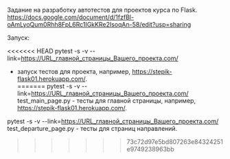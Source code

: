 
Задание на разработку автотестов для проектов курса по Flask.  
https://docs.google.com/document/d/1fzfBl-oAmLyoQum0Rhh8FpL6Rc1IGkKRe2IsoqAn-58/edit?usp=sharing
  
Запуск:  

<<<<<<< HEAD
pytest -s -v --link=https://URL_главной_страницы_Вашего_проекта.com/  
- запуск тестов для проекта, например, https://stepik-flask01.herokuapp.com/.  
=======
pytest -s -v --link=https://URL_главной_страницы_Вашего_проекта.com/ test_main_page.py  - тесты для главной страницы, например, https://stepik-flask01.herokuapp.com/.  

pytest -s -v --link=https://URL_главной_страницы_Вашего_проекта.com/ test_departure_page.py  - тесты для страниц направлений.  
>>>>>>> 73c72d97e5bd807263e84324251e9749238963bb
